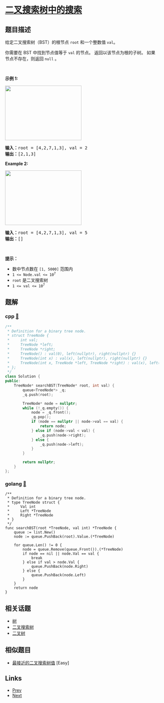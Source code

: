 
# [二叉搜索树中的搜索](https://leetcode-cn.com/problems/search-in-a-binary-search-tree)

## 题目描述

<p>给定二叉搜索树（BST）的根节点<meta charset="UTF-8" />&nbsp;<code>root</code>&nbsp;和一个整数值<meta charset="UTF-8" />&nbsp;<code>val</code>。</p>

<p>你需要在 BST 中找到节点值等于&nbsp;<code>val</code>&nbsp;的节点。 返回以该节点为根的子树。 如果节点不存在，则返回<meta charset="UTF-8" />&nbsp;<code>null</code>&nbsp;。</p>

<p>&nbsp;</p>

<p><strong>示例 1:</strong></p>

<p><img alt="" src="https://assets.leetcode.com/uploads/2021/01/12/tree1.jpg" style="height: 179px; width: 250px;" /><meta charset="UTF-8" /></p>

<pre>
<b>输入：</b>root = [4,2,7,1,3], val = 2
<b>输出：</b>[2,1,3]
</pre>

<p><strong>Example 2:</strong></p>
<img alt="" src="https://assets.leetcode.com/uploads/2021/01/12/tree2.jpg" style="height: 179px; width: 250px;" />
<pre>
<b>输入：</b>root = [4,2,7,1,3], val = 5
<b>输出：</b>[]
</pre>

<p>&nbsp;</p>

<p><strong>提示：</strong></p>

<ul>
	<li>数中节点数在&nbsp;<code>[1, 5000]</code>&nbsp;范围内</li>
	<li><code>1 &lt;= Node.val &lt;= 10<sup>7</sup></code></li>
	<li><code>root</code>&nbsp;是二叉搜索树</li>
	<li><code>1 &lt;= val &lt;= 10<sup>7</sup></code></li>
</ul>


## 题解

### cpp [🔗](search-in-a-binary-search-tree.cpp) 
```cpp
/**
 * Definition for a binary tree node.
 * struct TreeNode {
 *     int val;
 *     TreeNode *left;
 *     TreeNode *right;
 *     TreeNode() : val(0), left(nullptr), right(nullptr) {}
 *     TreeNode(int x) : val(x), left(nullptr), right(nullptr) {}
 *     TreeNode(int x, TreeNode *left, TreeNode *right) : val(x), left(left), right(right) {}
 * };
 */
class Solution {
public:
    TreeNode* searchBST(TreeNode* root, int val) {
        queue<TreeNode*> _q;
        _q.push(root);

        TreeNode* node = nullptr;
        while (!_q.empty()) {
            node = _q.front();
            _q.pop();
            if (node == nullptr || node->val == val) {
                return node;
            } else if (node->val < val) {
                _q.push(node->right);
            } else {
                _q.push(node->left);
            }
        }

        return nullptr;
    }
};
```
### golang [🔗](search-in-a-binary-search-tree.go) 
```golang
/**
 * Definition for a binary tree node.
 * type TreeNode struct {
 *     Val int
 *     Left *TreeNode
 *     Right *TreeNode
 * }
 */
func searchBST(root *TreeNode, val int) *TreeNode {
	queue := list.New()
	node := queue.PushBack(root).Value.(*TreeNode)

	for queue.Len() != 0 {
		node = queue.Remove(queue.Front()).(*TreeNode)
		if node == nil || node.Val == val {
			break
		} else if val > node.Val {
			queue.PushBack(node.Right)
		} else {
			queue.PushBack(node.Left)
		}
	}
	return node
}
```


## 相关话题

- [树](https://leetcode-cn.com/tag/tree) 
- [二叉搜索树](https://leetcode-cn.com/tag/binary-search-tree) 
- [二叉树](https://leetcode-cn.com/tag/binary-tree) 


## 相似题目

- [最接近的二叉搜索树值](../closest-binary-search-tree-value/README.md)  [Easy] 


## Links

- [Prev](../n-ary-tree-preorder-traversal/README.md) 
- [Next](../search-in-a-sorted-array-of-unknown-size/README.md) 

